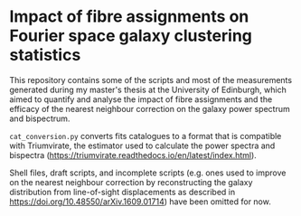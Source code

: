 # Impact of fibre assignments on Fourier space galaxy clustering statistics

This repository contains some of the scripts and most of the measurements generated during my master's thesis
at the University of Edinburgh, which aimed to quantify and analyse the impact of fibre assignments and the 
efficacy of the nearest neighbour correction on the galaxy power spectrum and bispectrum.

`cat_conversion.py` converts fits catalogues to a format that is compatible with Triumvirate, the estimator
used to calculate the power spectra and bispectra (https://triumvirate.readthedocs.io/en/latest/index.html).

Shell files, draft scripts, and incomplete scripts (e.g. ones used to improve on the nearest neighbour correction
by reconstructing the galaxy distribution from line-of-sight displacements as described in 
https://doi.org/10.48550/arXiv.1609.01714) have been omitted for now.



